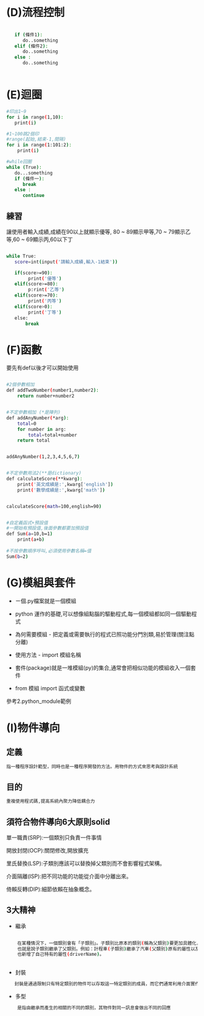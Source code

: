 # (D)流程控制
```sh
   
   if (條件1):
      do..something
   elif (條件2):
      do..something
   else :
      do..something
      
```

# (E)迴圈
```sh
#印出1~9
for i in range(1,10):
   print(i)

#1~100跳2個印
#range(起始,結束-1,間隔)
for i in range(1:101:2):
    print(i)

#while回圈
while (True):
   do...something
   if (條件一):
      break
   else :
      continue

```

## 練習
讓使用者輸入成績,成績在90以上就顯示優等,
80 ~ 89顯示甲等,70 ~ 79顯示乙等,60 ~ 69顯示丙,60以下丁
```sh

while True:
   score=int(input('請輸入成績,輸入-1結束'))

   if(score>=90):
        print('優等')
   elif(score>=80):
        p:rint('乙等')
   elif(score>=70):
        print('丙等')
   elif(score>0):
        print('丁等')
   else:
       break
```

# (F)函數
要先有def以後才可以開始使用
```sh

#2個參數相加
def addTwoNumber(number1,number2):
    return number+number2


#不定參數相加 (*是陣列)
def addAnyNumber(*arg):
    total=0
    for number in arg:
        total=total+number
    return total


addAnyNumber(1,2,3,4,5,6,7)


#不定參數用法2(**是dictionary)
def calculateScore(**kwarg):
    print('英文成績是:',kwarg['english'])
    print('數學成績是:',kwarg['math'])


calculateScore(math=100,english=90)


#自定義函式+預設值
#一開始有預設值,後面參數都要加預設值
def Sum(a=10,b=1)
    print(a+b)
  
#不按參數順序呼叫,必須使用參數名稱=值
Sum(b=2)

```
# (G)模組與套件
  * ㄧ個.py檔案就是一個模組
  * python 運作的基礎,可以想像組點腦的驅動程式,每一個模組都如同一個驅動程式
  * 為何需要模組 - 把定義或需要執行的程式已照功能分門別類,易於管理(關注點分離)
  * 使用方法 - import 模組名稱
  
  * 套件(package)就是一堆模組(py)的集合,通常會把相似功能的模組收入一個套件
  * from 模組 import 函式或變數
  
  參考2.python_module範例
  
# (I)物件導向

  ## 定義
  ```sh
  指一種程序設計範型，同時也是一種程序開發的方法。用物件的方式來思考與設計系統
  ```

  ## 目的
  ```sh
  重複使用程式碼,提高系統內聚力降低耦合力
  ```
  
  ## 須符合物件導向6大原則solid
  
  單一職責(SRP):一個類別只負責一件事情
  
  開放封閉(OCP):關閉修改,開放擴充
  
  里氏替換(LSP):子類別應該可以替換掉父類別而不會影響程式架構。
  
  介面隔離(ISP):把不同功能的功能從介面中分離出來。
  
  倚賴反轉(DIP):細節依賴在抽象概念。
  
  ## 3大精神
  * 繼承
```sh
   
    在某種情況下，一個類別會有「子類別」。子類別比原本的類別(稱為父類別)要更加具體化，
    也就是說子類別繼承了父類別。例如：計程車(子類別)繼承了汽車(父類別)原有的屬性以及方法，
    也新增了自己特有的屬性(driverName)。
    
```

  * 封裝
  
```sh
   封裝是通過限制只有特定類別的物件可以存取這一特定類別的成員，而它們通常利用介面實作訊息的傳入傳出。
```
  
  * 多型

```sh
    是指由繼承而產生的相關的不同的類別，其物件對同一訊息會做出不同的回應
```

    
